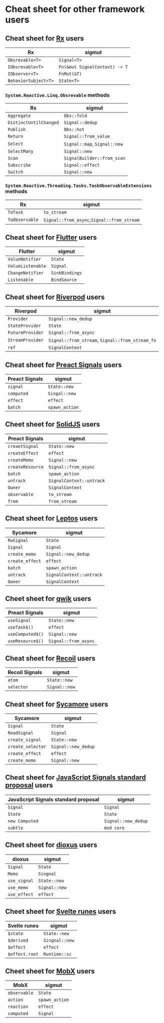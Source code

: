 # Cheat sheet for other framework users

## Cheat sheet for [Rx] users

| Rx                   | sigmut                        |
| -------------------- | ----------------------------- |
| `Obsrevable<T>`      | `Signal<T>`                   |
| `IObsrevable<T>`     | `Fn(&mut SignalContext) -> T` |
| `IObserver<T>`       | `FnMut(&T)`                   |
| `BehaviorSubject<T>` | `State<T>`                    |

[rx]: https://reactivex.io/

### `System.Reactive.Linq.Obsrevable` methods

| Rx                     | sigmut                       |
| ---------------------- | ---------------------------- |
| `Aggregate`            | `Obs::fold`                  |
| `DistinctUntilChanged` | `Signal::dedup`              |
| `Publish`              | `Obs::hot`                   |
| `Return`               | `Signal::from_value`         |
| `Select`               | `Signal::map`, `Signal::new` |
| `SelectMany`           | `Signal::new`                |
| `Scan`                 | `SignalBuilder::from_scan`   |
| `Subscribe`            | `Signal::effect`             |
| `Switch`               | `Signal::new`                |

### `System.Reactive.Threading.Tasks.TaskObservableExtensions` methods

| Rx             | sigmut                                     |
| -------------- | ------------------------------------------ |
| `ToTask`       | `to_stream`                                |
| `ToObservable` | `Signal::from_async`,`Signal::from_stream` |

## Cheat sheet for [Flutter] users

| Flutter           | sigmut         |
| ----------------- | -------------- |
| `ValueNotifier`   | `State`        |
| `ValueListenable` | `Signal`       |
| `ChangeNotifier`  | `SinkBindings` |
| `Listenable`      | `BindSource`   |

[flutter]: https://flutter.dev/

## Cheat sheet for [Riverpod] users

| Riverpod         | sigmut                                          |
| ---------------- | ----------------------------------------------- |
| `Provider`       | `Signal::new_dedup`                             |
| `StateProvider`  | `State`                                         |
| `FutureProvider` | `Signal::from_async`                            |
| `StreamProvider` | `Signal::from_stream`, `Signal::from_stream_fn` |
| `ref`            | `SignalContext`                                 |

[riverpod]: https://riverpod.dev/

## Cheat sheet for [Preact Signals] users

| Preact Signals | sigmut         |
| -------------- | -------------- |
| `signal`       | `State::new`   |
| `computed`     | `Singal::new`  |
| `effect`       | `effect`       |
| `batch`        | `spawn_action` |

[preact signals]: https://preactjs.com/guide/v10/signals/

## Cheet sheet for [SolidJS] users

| Preact Signals   | sigmut                   |
| ---------------- | ------------------------ |
| `creaetSignal`   | `State::new`             |
| `createEffect`   | `effect`                 |
| `createMemo`     | `Signal::new`            |
| `createResource` | `Signal::from_async`     |
| `batch`          | `spawn_action`           |
| `untrack`        | `SignalContext::untrack` |
| `Owner`          | `SignalContext`          |
| `observable`     | `to_stream`              |
| `from`           | `from_stream`            |

[solidjs]: https://www.solidjs.com/docs/latest/api#basic-reactivity

## Cheat sheet for [Leptos] users

| Sycamore        | sigmut                   |
| --------------- | ------------------------ |
| `RwSignal`      | `State`                  |
| `Signal`        | `Signal`                 |
| `create_memo`   | `Signal::new_dedup`      |
| `create_effect` | `effect`                 |
| `batch`         | `spawn_action`           |
| `untrack`       | `SignalContext::untrack` |
| `Owner`         | `SignalContext`          |

[leptos]: https://leptos.dev/

## Cheet sheet for [qwik] users

| Preact Signals   | sigmut               |
| ---------------- | -------------------- |
| `useSignal`      | `State::new`         |
| `useTask$()`     | `effect`             |
| `useComputed$()` | `Signal::new`        |
| `useResource$()` | `Signal::from_async` |

[qwik]: https://qwik.builder.io/docs/components/state/

## Cheat sheet for [Recoil] users

| Recoil Signals | sigmut        |
| -------------- | ------------- |
| `atom`         | `State::new`  |
| `selector`     | `Signal::new` |

[recoil]: https://recoiljs.org/

## Cheat sheet for [Sycamore] users

| Sycamore          | sigmut              |
| ----------------- | ------------------- |
| `Signal`          | `State`             |
| `ReadSignal`      | `Signal`            |
| `create_signal`   | `State::new`        |
| `create_selector` | `Signal::new_dedup` |
| `create_effect`   | `effect`            |
| `create_memo`     | `Signal::new`       |

[sycamore]: https://sycamore-rs.netlify.app/

## Cheat sheet for [JavaScript Signals standard proposal] users

| JavaScript Signals standard proposal | sigmut              |
| ------------------------------------ | ------------------- |
| `Signal`                             | `Signal`            |
| `State`                              | `State`             |
| `new Computed`                       | `Signal::new_dedup` |
| `subtle`                             | `mod core`          |

[JavaScript Signals standard proposal]: https://github.com/tc39/proposal-signals

## Cheet sheet for [dioxus] users

| dioxus       | sigmut        |
| ------------ | ------------- |
| `Signal`     | `State`       |
| `Memo`       | `Singnal`     |
| `use_signal` | `State::new`  |
| `use_memo`   | `Signal::new` |
| `use_effect` | `effect`      |

[dioxus]: https://dioxuslabs.com/

## Cheet sheet for [Svelte runes] users

| Svelte runes   | sigmut         |
| -------------- | -------------- |
| `$state`       | `State::new`   |
| `$derived`     | `Singnal::new` |
| `$effect`      | `effect`       |
| `$effect.root` | `Runtime::sc`  |

[Svelte runes]: https://svelte-5-preview.vercel.app/docs/runes

## Cheet sheet for [MobX] users

| MobX         | sigmut         |
| ------------ | -------------- |
| `observable` | `State`        |
| `action`     | `spawn_action` |
| `reaction`   | `effect`       |
| `computed`   | `Signal`       |

[MobX]: https://mobx.js.org/api.html
